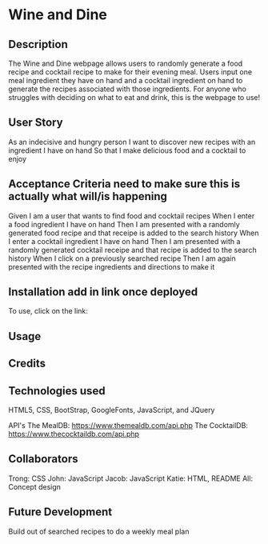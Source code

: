 # Wine and Dine

## Description

The Wine and Dine webpage allows users to randomly generate a food recipe and cocktail recipe to make for their evening meal.  Users input one meal ingredient they have on hand and a cocktail ingredient on hand to generate the recipes associated with those ingredients.  For anyone who struggles with deciding on what to eat and drink, this is the webpage to use!

## User Story

As an indecisive and hungry person
I want to discover new recipes with an ingredient I have on hand
So that I make delicious food and a cocktail to enjoy

## Acceptance Criteria **need to make sure this is actually what will/is happening**

Given I am a user that wants to find food and cocktail recipes
When I enter a food ingredient I have on hand
Then I am presented with a randomly generated food recipe and that receipe is added to the search history
When I enter a cocktail ingredient I have on hand
Then I am presented with a randomly generated cocktail receipe and that recipe is added to the search history
When I click on a previously searched recipe
Then I am again presented with the recipe ingredients and directions to make it

## Installation **add in link once deployed**

To use, click on the link: 

## Usage

## Credits

## Technologies used

HTML5, CSS, BootStrap, GoogleFonts, JavaScript, and JQuery

API's
The MealDB: https://www.themealdb.com/api.php
The CocktailDB: https://www.thecocktaildb.com/api.php

## Collaborators

Trong: CSS
John: JavaScript
Jacob: JavaScript
Katie: HTML, README
All: Concept design

## Future Development

Build out of searched recipes to do a weekly meal plan







  
